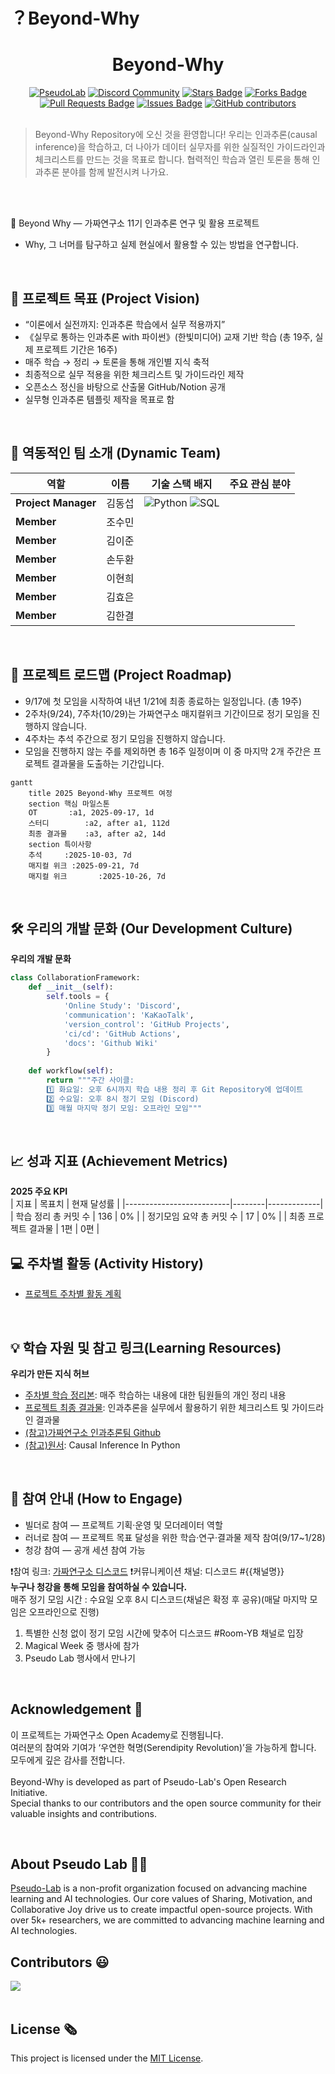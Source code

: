 # ？Beyond-Why

<h1 align="center"> Beyond-Why </h1>

<div align="center">
<a href="https://pseudo-lab.com"><img src="https://img.shields.io/badge/PseudoLab-S11-3776AB" alt="PseudoLab"/></a>
<a href="https://discord.gg/EPurkHVtp2"><img src="https://img.shields.io/badge/Discord-BF40BF" alt="Discord Community"/></a>
<a href="https://github.com/Pseudo-Lab/10th-template/stargazers"><img src="https://img.shields.io/github/stars/Pseudo-Lab/10th-template" alt="Stars Badge"/></a>
<a href="https://github.com/Pseudo-Lab/10th-template/network/members"><img src="https://img.shields.io/github/forks/Pseudo-Lab/10th-template" alt="Forks Badge"/></a>
<a href="https://github.com/Pseudo-Lab/10th-template/pulls"><img src="https://img.shields.io/github/issues-pr/Pseudo-Lab/10th-template" alt="Pull Requests Badge"/></a>
<a href="https://github.com/Pseudo-Lab/10th-template/issues"><img src="https://img.shields.io/github/issues/Pseudo-Lab/10th-template" alt="Issues Badge"/></a>
<a href="https://github.com/Pseudo-Lab/10th-template/graphs/contributors"><img alt="GitHub contributors" src="https://img.shields.io/github/contributors/Pseudo-Lab/10th-template?color=2b9348"></a>
</div>
<br>

<!-- sheilds: https://shields.io/ -->
<!-- hits badge: https://hits.seeyoufarm.com/ -->

> Beyond-Why Repository에 오신 것을 환영합니다!
우리는 인과추론(causal inference)을 학습하고, 더 나아가 데이터 실무자를 위한 실질적인 가이드라인과 체크리스트를 만드는 것을 목표로 합니다.
협력적인 학습과 열린 토론을 통해 인과추론 분야를 함께 발전시켜 나가요.   
<br/>
<br/>

🚀 Beyond Why — 가짜연구소 11기 인과추론 연구 및 활용 프로젝트
- Why, 그 너머를 탐구하고 실제 현실에서 활용할 수 있는 방법을 연구합니다.
<br/>

## 🌟 프로젝트 목표 (Project Vision)
- “이론에서 실전까지: 인과추론 학습에서 실무 적용까지”
- 《실무로 통하는 인과추론 with 파이썬》(한빛미디어) 교재 기반 학습 (총 19주, 실제 프로젝트 기간은 16주)
- 매주 학습 → 정리 → 토론을 통해 개인별 지식 축적
- 최종적으로 실무 적용을 위한 체크리스트 및 가이드라인 제작
- 오픈소스 정신을 바탕으로 산출물 GitHub/Notion 공개
- 실무형 인과추론 템플릿 제작을 목표로 함
<br/>

## 🧑 역동적인 팀 소개 (Dynamic Team)

| 역할          | 이름 |  기술 스택 배지                                                                 | 주요 관심 분야                          |
|---------------|------|-----------------------------------------------------------------------|----------------------------------------|
| **Project Manager** | 김동섭 | ![Python](https://img.shields.io/badge/Python-Expert-3776AB) ![SQL](https://img.shields.io/badge/SQL-Advanced-003B57) |         |
| **Member** | 조수민 |   |                   |
| **Member** | 김이준 |   |                   |
| **Member** | 손두환 |   |                   |
| **Member** | 이현희 |   |                   |
| **Member** | 김효은 |   |                   |
| **Member** | 김한결 |   |                   |
<br/>


## 🚀 프로젝트 로드맵 (Project Roadmap)
- 9/17에 첫 모임을 시작하여 내년 1/21에 최종 종료하는 일정입니다. (총 19주)
- 2주차(9/24), 7주차(10/29)는 가짜연구소 매지컬위크 기간이므로 정기 모임을 진행하지 않습니다.
- 4주차는 추석 주간으로 정기 모임을 진행하지 않습니다.
- 모임을 진행하지 않는 주를 제외하면 총 16주 일정이며 이 중 마지막 2개 주간은 프로젝트 결과물을 도출하는 기간입니다.
```mermaid
gantt
    title 2025 Beyond-Why 프로젝트 여정
    section 핵심 마일스톤
    OT       :a1, 2025-09-17, 1d
    스터디        :a2, after a1, 112d
    최종 결과물    :a3, after a2, 14d
    section 특이사항
    추석     :2025-10-03, 7d
    매지컬 위크 :2025-09-21, 7d
    매지컬 위크       :2025-10-26, 7d
```
<br/>

## 🛠️ 우리의 개발 문화 (Our Development Culture)
**우리의 개발 문화**  
```python
class CollaborationFramework:
    def __init__(self):
        self.tools = {
            'Online Study': 'Discord',
            'communication': 'KaKaoTalk',
            'version_control': 'GitHub Projects',
            'ci/cd': 'GitHub Actions',
            'docs': 'Github Wiki'
        }
    
    def workflow(self):
        return """주간 사이클:
        1️⃣ 화요일: 오후 6시까지 학습 내용 정리 후 Git Repository에 업데이트 
        2️⃣ 수요일: 오후 8시 정기 모임 (Discord)
        3️⃣ 매월 마지막 정기 모임: 오프라인 모임"""
```
<br/>

## 📈 성과 지표 (Achievement Metrics)
**2025 주요 KPI**  
| 지표                     | 목표치 | 현재 달성률 |
|--------------------------|--------|-------------|
| 학습 정리 총 커밋 수        | 136  | 0%         |
| 정기모임 요약 총 커밋 수     | 17    | 0%         | 
| 최종 프로젝트 결과물      | 1편   | 0편        |
<br/>

## 💻 주차별 활동 (Activity History)

- [프로젝트 주차별 활동 계획](https://www.notion.so/chanrankim/Beyond-Why-255963ffa3ee80768c8ed406039125bd?source=copy_link#257963ffa3ee80ca8a88d4fae1432e20)

<br/>

## 💡 학습 자원 및 참고 링크(Learning Resources)
**우리가 만든 지식 허브**  
- [주차별 학습 정리본](https://github.com/your-org/ai-playbook): 매주 학습하는 내용에 대한 팀원들의 개인 정리 내용
- [프로젝트 최종 결과물](): 인과추론을 실무에서 활용하기 위한 체크리스트 및 가이드라인 결과물
- [(참고)가짜연구소 인과추론팀 Github](https://github.com/CausalInferenceLab)
- [(참고)원서](https://www.oreilly.com/library/view/causal-inference-in/9781098140243/preface01.html): Causal Inference In Python
<br/>


## 🌱 참여 안내 (How to Engage)
- 빌더로 참여 — 프로젝트 기획·운영 및 모더레이터 역할
- 러너로 참여 — 프로젝트 목표 달성을 위한 학습·연구·결과물 제작 참여(9/17~1/28)
- 청강 참여 — 공개 세션 참여 가능

❗️참여 링크: [가짜연구소 디스코드](https://discord.gg/EPurkHVtp2)
❗️커뮤니케이션 채널: 디스코드 #{{채널명}}
<br/>
**누구나 청강을 통해 모임을 참여하실 수 있습니다.**  
매주 정기 모임 시간 : 수요일 오후 8시 디스코드(채널은 확정 후 공유)(매달 마지막 모임은 오프라인으로 진행)
1. 특별한 신청 없이 정기 모임 시간에 맞추어 디스코드 #Room-YB 채널로 입장
2. Magical Week 중 행사에 참가
3. Pseudo Lab 행사에서 만나기

<br/>

## Acknowledgement 🙏

이 프로젝트는 가짜연구소 Open Academy로 진행됩니다.  
여러분의 참여와 기여가 ‘우연한 혁명(Serendipity Revolution)’을 가능하게 합니다. 모두에게 깊은 감사를 전합니다.  
<br/>
Beyond-Why is developed as part of Pseudo-Lab's Open Research Initiative.  
Special thanks to our contributors and the open source community for their valuable insights and contributions.

<br/>

## About Pseudo Lab 👋🏼</h2>

[Pseudo-Lab](https://pseudo-lab.com/) is a non-profit organization focused on advancing machine learning and AI technologies. Our core values of Sharing, Motivation, and Collaborative Joy drive us to create impactful open-source projects. With over 5k+ researchers, we are committed to advancing machine learning and AI technologies.
<br/>

<h2>Contributors 😃</h2>
<a href="https://github.com/Pseudo-Lab/10th-template/graphs/contributors">
  <img src="https://contrib.rocks/image?repo=Pseudo-Lab/10th-template" />
</a>
<br><br>

<h2>License 🗞</h2>

This project is licensed under the [MIT License](https://opensource.org/licenses/MIT).

